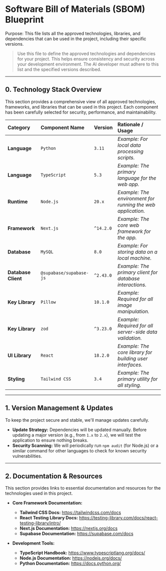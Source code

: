 <!-- PLEASE NOTE: ALL DATA PROVIDED HERE IS AN EXAMPLE! REMOVE AND POPULATE FOR YOUR APPLICATION OR PROJECT! -->

# Software Bill of Materials (SBOM) Blueprint

Purpose: This file lists all the approved technologies, libraries, and dependencies that can be used in the project, including their specific versions.

> Use this file to define the approved technologies and dependencies for your project. This helps ensure consistency and security across your development environment. The AI developer must adhere to this list and the specified versions described.

---

## 0. Technology Stack Overview

This section provides a comprehensive view of all approved technologies, frameworks, and libraries that can be used in this project. Each component has been carefully selected for security, performance, and maintainability.

| Category | Component Name | Version | Rationale / Usage |
| :--- | :--- | :--- | :--- |
| **Language** | `Python` | `3.11` | *Example: For local data processing scripts.* |
| **Language** | `TypeScript` | `5.3` | *Example: The primary language for the web app.* |
| **Runtime** | `Node.js` | `20.x` | *Example: The environment for running the web application.* |
| **Framework** | `Next.js` | `^14.2.0` | *Example: The core web framework for the app.* |
| **Database** | `MySQL` | `8.0` | *Example: For storing data on a local machine.* |
| **Database Client** | `@supabase/supabase-js` | `^2.43.0` | *Example: The primary client for database interactions.* |
| **Key Library** | `Pillow` | `10.1.0` | *Example: Required for all image manipulation.* |
| **Key Library** | `zod` | `^3.23.0` | *Example: Required for all server-side data validation.* |
| **UI Library** | `React` | `18.2.0` | *Example: The core library for building user interfaces.* |
| **Styling**| `Tailwind CSS` | `3.4` | *Example: The primary utility for all styling.* |

---

## 1. Version Management & Updates

To keep the project secure and stable, we'll manage updates carefully.

* **Update Strategy:** Dependencies will be updated manually. Before updating a major version (e.g., from `1.x` to `2.x`), we will test the application to ensure nothing breaks.
* **Security Scanning:** We will periodically run `npm audit` (for Node.js) or a similar command for other languages to check for known security vulnerabilities.

---

## 2. Documentation & Resources

This section provides links to essential documentation and resources for the technologies used in this project.

* **Core Framework Documentation:**
    * **Tailwind CSS Docs:** https://tailwindcss.com/docs
    * **React Testing Library Docs:** https://testing-library.com/docs/react-testing-library/intro/
    * **Next.js Documentation:** https://nextjs.org/docs
    * **Supabase Documentation:** https://supabase.com/docs

* **Development Tools:**
    * **TypeScript Handbook:** https://www.typescriptlang.org/docs/
    * **Node.js Documentation:** https://nodejs.org/docs/
    * **Python Documentation:** https://docs.python.org/

<!-- Add More here as needed! -->